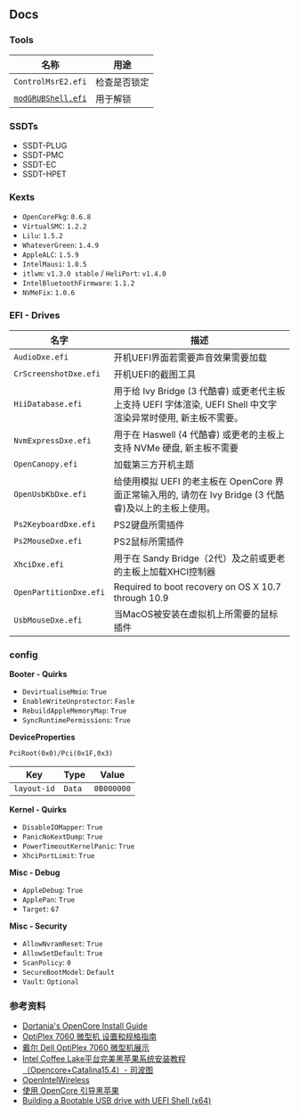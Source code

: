 ## Docs


### Tools

|名称|用途|
|---|---|
|`ControlMsrE2.efi`| 检查是否锁定|
|[`modGRUBShell.efi`](https://github.com/datasone/grub-mod-setup_var/releases)| 用于解锁|

### SSDTs

* SSDT-PLUG
* SSDT-PMC
* SSDT-EC
* SSDT-HPET

### Kexts 

* `OpenCorePkg`: `0.6.8`
* `VirtualSMC`: `1.2.2`
* `Lilu`: `1.5.2`
* `WhateverGreen`: `1.4.9`
* `AppleALC`: `1.5.9`
* `IntelMausi`: `1.0.5`
* `itlwm`: `v1.3.0 stable` / `HeliPort`: `v1.4.0`
* `IntelBluetoothFirmware`: `1.1.2`
* `NVMeFix`: `1.0.6`

### EFI - Drives

|名字|描述|
|---|---|
|`AudioDxe.efi `|开机UEFI界面若需要声音效果需要加载|
|`CrScreenshotDxe.efi`|开机UEFI的截图工具|
|`HiiDatabase.efi`|用于给 Ivy Bridge (3 代酷睿) 或更老代主板上支持 UEFI 字体渲染, UEFI Shell 中文字渲染异常时使用, 新主板不需要。|
|`NvmExpressDxe.efi`|用于在 Haswell (4 代酷睿) 或更老的主板上支持 NVMe 硬盘, 新主板不需要
|`OpenCanopy.efi`| 加载第三方开机主题|
|`OpenUsbKbDxe.efi`| 给使用模拟 UEFI 的老主板在 OpenCore 界面正常输入用的, 请勿在 Ivy Bridge (3 代酷睿)及以上的主板上使用。|
|`Ps2KeyboardDxe.efi`|PS2键盘所需插件|
|`Ps2MouseDxe.efi`|PS2鼠标所需插件|
|`XhciDxe.efi`|用于在 Sandy Bridge（2代）及之前或更老的主板上加载XHCI控制器|
|`OpenPartitionDxe.efi`|Required to boot recovery on OS X 10.7 through 10.9|
|`UsbMouseDxe.efi`|当MacOS被安装在虚拟机上所需要的鼠标插件|

### config

**Booter - Quirks**

* `DevirtualiseMmio`: `True`
* `EnableWriteUnprotector`: `Fasle`
* `RebuildAppleMemoryMap`: `True`
* `SyncRuntimePermissions`: `True`

**DeviceProperties**

`PciRoot(0x0)/Pci(0x1F,0x3)`

|Key|Type|Value|
|---|---|---|
|`layout-id`|`Data`|`0B000000`

**Kernel - Quirks**

* `DisableIOMapper`: `True`
* `PanicNoKextDump`: `True`
* `PowerTimeoutKernelPanic`: `True`
* `XhciPortLimit`: `True`

**Misc - Debug**

* `AppleDebug`: `True`
* `ApplePan`: `True`
* `Target`: `67`

**Misc - Security**

* `AllowNvramReset`: `True`
* `AllowSetDefault`: `True`
* `ScanPolicy`: `0`
* `SecureBootModel`: `Default`
* `Vault`: `Optional`


### 参考资料

* [Dortania's OpenCore Install Guide](https://dortania.github.io/OpenCore-Install-Guide/)
* [OptiPlex 7060 微型机 设置和规格指南](https://dl.dell.com/topicspdf/optiplex-7060-desktop_specifications3_zh-cn.pdf)
* [戴尔 Dell OptiPlex 7060 微型机展示](https://www.hacktiny.com/posts/2597.html)
* [Intel Coffee Lake平台完美黑苹果系统安装教程（Opencore+Catalina15.4）- 司波图](https://www.youtube.com/watch?v=Lu6Kmz5aDhY)
* [OpenIntelWireless](https://openintelwireless.github.io/)
* [使用 OpenCore 引导黑苹果](https://blog.xjn819.com/post/opencore-guide.html)
* [Building a Bootable USB drive with UEFI Shell (x64)](https://chipsec.github.io/USB%20with%20UEFI%20Shell.html)

